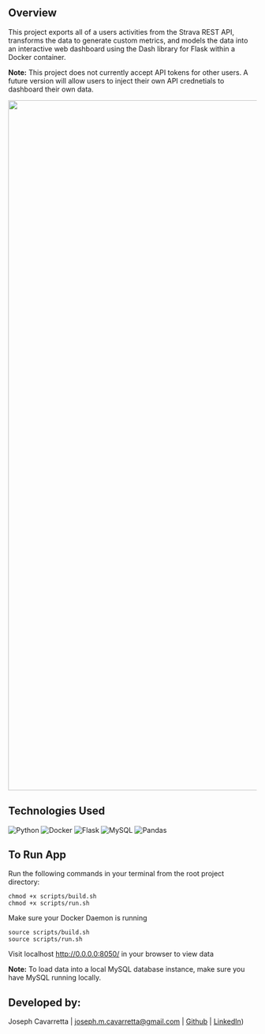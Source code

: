 ## Overview
This project exports all of a users activities from the Strava REST API, transforms the data to generate custom metrics, and models the data into an interactive web dashboard using the Dash library for Flask within a Docker container.

**Note:** This project does not currently accept API tokens for other users. A future version will allow users to inject their own API crednetials to dashboard their own data.

<p align="center">
<img width='1400' alt='Dashboard' src='https://user-images.githubusercontent.com/57957983/226228269-63b9c991-44ad-478c-ac8a-7a7041cda3e7.png'>
</p>


## Technologies Used
![Python](https://img.shields.io/badge/python-3670A0?style=for-the-badge&logo=python&logoColor=ffdd54)
![Docker](https://img.shields.io/badge/docker-%230db7ed.svg?style=for-the-badge&logo=docker&logoColor=white)
![Flask](https://img.shields.io/badge/flask-%23000.svg?style=for-the-badge&logo=flask&logoColor=white)
![MySQL](https://img.shields.io/badge/mysql-%2300f.svg?style=for-the-badge&logo=mysql&logoColor=white)
![Pandas](https://img.shields.io/badge/pandas-%23150458.svg?style=for-the-badge&logo=pandas&logoColor=white)

## To Run App
Run the following commands in your terminal from the root project directory:
```
chmod +x scripts/build.sh
chmod +x scripts/run.sh
```
Make sure your Docker Daemon is running
```
source scripts/build.sh
source scripts/run.sh
```
Visit localhost http://0.0.0.0:8050/ in your browser to view data

**Note:** To load data into a local MySQL database instance, make sure you have MySQL running locally.

## Developed by:
Joseph Cavarretta |
joseph.m.cavarretta@gmail.com |
[Github](https://github.com/joseph-cavarretta) |
[LinkedIn](https://www.linkedin.com/in/joseph-cavarretta-87242871/))
